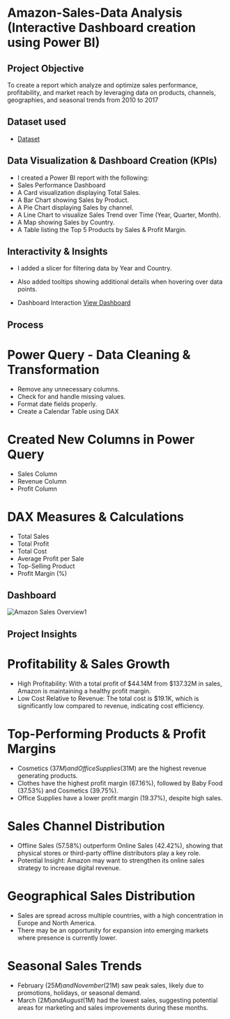 # Amazon-Sales-Data Analysis (Interactive Dashboard creation using Power BI)
## Project Objective 
To create a report which analyze and optimize sales performance, profitability, and market reach by leveraging data on products, channels, geographies, and seasonal trends from 2010 to 2017

## Dataset used
- <a href="https://github.com/Toxinblaze/Amazon-Trends-Dashboard/blob/main/AmazonSalesData.xlsx">Dataset</a>

## Data Visualization & Dashboard Creation (KPIs)
- I created a Power BI report with the following:
- Sales Performance Dashboard
- A Card visualization displaying Total Sales.
- A Bar Chart showing Sales by Product.
- A Pie Chart displaying Sales by channel.
- A Line Chart to visualize Sales Trend over Time (Year, Quarter, Month).
- A Map showing Sales by Country.
- A Table listing the Top 5 Products by Sales & Profit Margin.

## Interactivity & Insights
- I added a slicer for filtering data by Year and Country.
- Also added tooltips showing additional details when hovering over data points.

-	Dashboard Interaction <a href="https://github.com/Toxinblaze/Amazon-Trends-Dashboard/blob/main/Amazon%20Sales%20Overview1.png">View Dashboard</a>

## Process 
# Power Query - Data Cleaning & Transformation
- Remove any unnecessary columns.
- Check for and handle missing values.
- Format date fields properly.
- Create a Calendar Table using DAX

# Created New Columns in Power Query
- Sales Column
- Revenue Column
- Profit Column

# DAX Measures & Calculations
- Total Sales
- Total Profit
- Total Cost
- Average Profit per Sale
- Top-Selling Product
- Profit Margin (%)

## Dashboard

![Amazon Sales Overview1](https://github.com/user-attachments/assets/b819e4f0-3c70-4c50-b2e5-60621ad365ad)

## Project Insights 
# Profitability & Sales Growth
-	High Profitability: With a total profit of $44.14M from $137.32M in sales, Amazon is maintaining a healthy profit margin.
-	Low Cost Relative to Revenue: The total cost is $19.1K, which is significantly low compared to revenue, indicating cost efficiency.
# Top-Performing Products & Profit Margins
-	Cosmetics ($37M) and Office Supplies ($31M) are the highest revenue generating products.
-	Clothes have the highest profit margin (67.16%), followed by Baby Food (37.53%) and Cosmetics (39.75%).
-	Office Supplies have a lower profit margin (19.37%), despite high sales.
# Sales Channel Distribution
-	Offline Sales (57.58%) outperform Online Sales (42.42%), showing that physical stores or third-party offline distributors play a key role.
-	Potential Insight: Amazon may want to strengthen its online sales strategy to increase digital revenue.
# Geographical Sales Distribution
-	Sales are spread across multiple countries, with a high concentration in Europe and North America.
-	There may be an opportunity for expansion into emerging markets where presence is currently lower.
# Seasonal Sales Trends
-	February ($25M) and November ($21M) saw peak sales, likely due to promotions, holidays, or seasonal demand.
-	March ($2M) and August ($1M) had the lowest sales, suggesting potential areas for marketing and sales improvements during these months.

